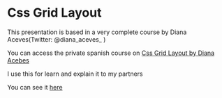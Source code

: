 # Css Grid Layout

This presentation is based in a very complete course by Diana Aceves(Twitter: @diana_aceves_ )

You can access the private spanish course on [Css Grid Layout by Diana Acebes](https://escuela.it/cursos/taller-de-css-grid-layout)

I use this for learn and explain it to my partners

You can see it [here](https://nandawtek.github.io/css-grid-presentation/index.html#/)
